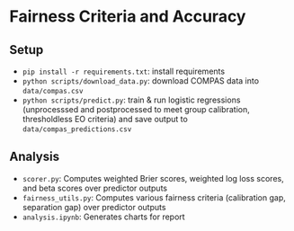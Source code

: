 # Fairness Criteria and Accuracy

## Setup
- `pip install -r requirements.txt`: install requirements
- `python scripts/download_data.py`: download COMPAS data into `data/compas.csv`
- `python scripts/predict.py`: train & run logistic regressions (unprocesssed and postprocessed to meet group calibration, thresholdless EO criteria) and save output to `data/compas_predictions.csv`

## Analysis
- `scorer.py`: Computes weighted Brier scores, weighted log loss scores, and beta scores over predictor outputs
- `fairness_utils.py`: Computes various fairness criteria (calibration gap, separation gap) over predictor outputs
- `analysis.ipynb`: Generates charts for report